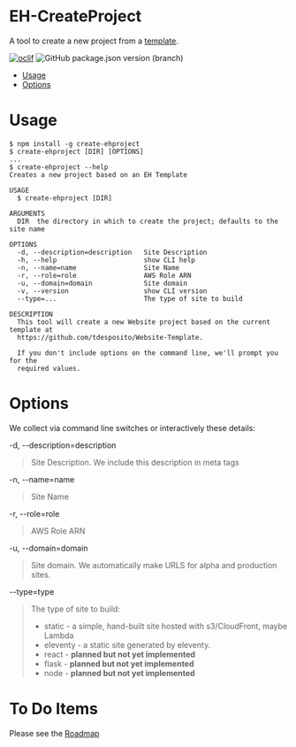 # EH-CreateProject

A tool to create a new project from a [template](https://github.com/tdesposito/Website-Template).

[![oclif](https://img.shields.io/badge/cli-oclif-brightgreen.svg)](https://oclif.io)
![GitHub package.json version (branch)](https://img.shields.io/github/package-json/v/tdesposito/EH-CreateProject/master?label=Version)
<!-- [![Downloads/week](https://img.shields.io/npm/dw/create-ehproject.svg)](https://npmjs.org/package/create-ehproject) -->
<!-- [![License](https://img.shields.io/npm/l/create-ehproject.svg)](https://github.com/tdesposito/EH-CreateProject/blob/master/package.json) -->

<!-- toc -->
* [Usage](#usage)
* [Options](#options)
<!-- tocstop -->
# Usage
<!-- usage -->
```sh-session
$ npm install -g create-ehproject
$ create-ehproject [DIR] [OPTIONS]
...
$ create-ehproject --help
Creates a new project based on an EH Template

USAGE
  $ create-ehproject [DIR]

ARGUMENTS
  DIR  the directory in which to create the project; defaults to the site name

OPTIONS
  -d, --description=description   Site Description
  -h, --help                      show CLI help
  -n, --name=name                 Site Name
  -r, --role=role                 AWS Role ARN
  -u, --domain=domain             Site domain
  -v, --version                   show CLI version
  --type=...                      The type of site to build

DESCRIPTION
  This tool will create a new Website project based on the current template at
  https://github.com/tdesposito/Website-Template.

  If you don't include options on the command line, we'll prompt you for the
  required values.
```
<!-- usagestop -->

# Options
<!-- options -->
We collect via command line switches or interactively these details:

-d, --description=description
> Site Description. We include this description in meta tags

-n, --name=name
> Site Name

-r, --role=role
> AWS Role ARN

-u, --domain=domain
> Site domain. We automatically make URLS for alpha and production sites.

--type=type
> The type of site to build:
> * static - a simple, hand-built site hosted with s3/CloudFront, maybe Lambda
> * eleventy - a static site generated by eleventy.
> * react - **planned but not yet implemented**
> * flask - **planned but not yet implemented**
> * node - **planned but not yet implemented**

<!-- optionsstop -->

# To Do Items
<!-- todo -->
Please see the [Roadmap](ROADMAP.md)
<!-- todostop -->
